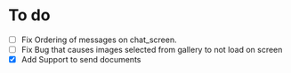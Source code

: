 # To do
 - [ ] Fix Ordering of messages on chat_screen.
 - [ ] Fix Bug that causes images selected from gallery to not load on screen
 - [x] Add Support to send documents

